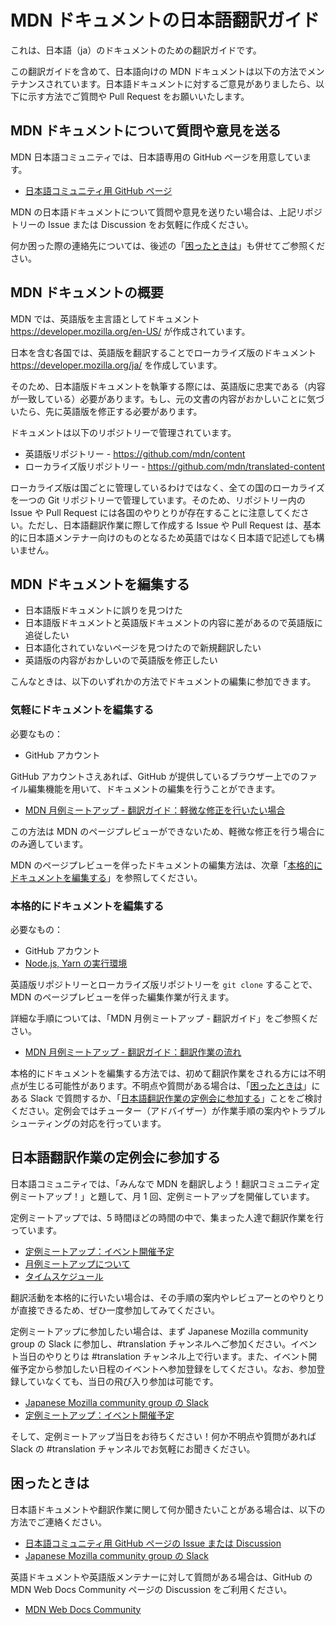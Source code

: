 # MDN ドキュメントの日本語翻訳ガイド

これは、日本語（ja）のドキュメントのための翻訳ガイドです。

この翻訳ガイドを含めて、日本語向けの MDN ドキュメントは以下の方法でメンテナンスされています。日本語ドキュメントに対するご意見がありましたら、以下に示す方法でご質問や Pull Request をお願いいたします。

## MDN ドキュメントについて質問や意見を送る

MDN 日本語コミュニティでは、日本語専用の GitHub ページを用意しています。

- [日本語コミュニティ用 GitHub ページ](https://github.com/mozilla-japan/translation/issues)

MDN の日本語ドキュメントについて質問や意見を送りたい場合は、上記リポジトリーの Issue または Discussion をお気軽に作成ください。

何か困った際の連絡先については、後述の「[困ったときは](#困ったときは)」も併せてご参照ください。

## MDN ドキュメントの概要

MDN では、英語版を主言語としてドキュメント https://developer.mozilla.org/en-US/ が作成されています。

日本を含む各国では、英語版を翻訳することでローカライズ版のドキュメント https://developer.mozilla.org/ja/ を作成しています。

そのため、日本語版ドキュメントを執筆する際には、英語版に忠実である（内容が一致している）必要があります。もし、元の文書の内容がおかしいことに気づいたら、先に英語版を修正する必要があります。

ドキュメントは以下のリポジトリーで管理されています。

- 英語版リポジトリー - https://github.com/mdn/content
- ローカライズ版リポジトリー - https://github.com/mdn/translated-content

ローカライズ版は国ごとに管理しているわけではなく、全ての国のローカライズを一つの Git リポジトリーで管理しています。そのため、リポジトリー内の Issue や Pull Request には各国のやりとりが存在することに注意してください。ただし、日本語翻訳作業に際して作成する Issue や Pull Request は、基本的に日本語メンテナー向けのものとなるため英語ではなく日本語で記述しても構いません。

## MDN ドキュメントを編集する

- 日本語版ドキュメントに誤りを見つけた
- 日本語版ドキュメントと英語版ドキュメントの内容に差があるので英語版に追従したい
- 日本語化されていないページを見つけたので新規翻訳したい
- 英語版の内容がおかしいので英語版を修正したい

こんなときは、以下のいずれかの方法でドキュメントの編集に参加できます。

### 気軽にドキュメントを編集する

必要なもの：

- GitHub アカウント

GitHub アカウントさえあれば、GitHub が提供しているブラウザー上でのファイル編集機能を用いて、ドキュメントの編集を行うことができます。

- [MDN 月例ミートアップ - 翻訳ガイド：軽微な修正を行いたい場合](https://mozilla-japan.github.io/mdn-translation-guide/misc/for-minor-change.html)

この方法は MDN のページプレビューができないため、軽微な修正を行う場合にのみ適しています。

MDN のページプレビューを伴ったドキュメントの編集方法は、次章「[本格的にドキュメントを編集する](#本格的にドキュメントを編集する)」を参照してください。

### 本格的にドキュメントを編集する

必要なもの：

- GitHub アカウント
- [Node.js, Yarn の実行環境](https://mozilla-japan.github.io/mdn-translation-guide/translation/0_preparation.html)

英語版リポジトリーとローカライズ版リポジトリーを `git clone` することで、MDN のページプレビューを伴った編集作業が行えます。

詳細な手順については、「MDN 月例ミートアップ - 翻訳ガイド」をご参照ください。

- [MDN 月例ミートアップ - 翻訳ガイド：翻訳作業の流れ](https://mozilla-japan.github.io/mdn-translation-guide/translation/)

本格的にドキュメントを編集する方法では、初めて翻訳作業をされる方には不明点が生じる可能性があります。不明点や質問がある場合は、「[困ったときは](#困ったときは)」にある Slack で質問するか、「[日本語翻訳作業の定例会に参加する](#日本語翻訳作業の定例会に参加する)」ことをご検討ください。定例会ではチューター（アドバイザー）が作業手順の案内やトラブルシューティングの対応を行っています。

## 日本語翻訳作業の定例会に参加する

日本語コミュニティでは、「みんなで MDN を翻訳しよう！翻訳コミュニティ定例ミートアップ！」と題して、月 1 回、定例ミートアップを開催しています。

定例ミートアップでは、5 時間ほどの時間の中で、集まった人達で翻訳作業を行っています。

- [定例ミートアップ：イベント開催予定](https://mozilla.doorkeeper.jp/)
- [月例ミートアップについて](https://mozilla-japan.github.io/mdn-translation-guide/meetup/)
- [タイムスケジュール](https://mozilla-japan.github.io/mdn-translation-guide/meetup/time-schedule.html)

翻訳活動を本格的に行いたい場合は、その手順の案内やレビュアーとのやりとりが直接できるため、ぜひ一度参加してみてください。

定例ミートアップに参加したい場合は、まず Japanese Mozilla community group の Slack に参加し、#translation チャンネルへご参加ください。イベント当日のやりとりは #translation チャンネル上で行います。また、イベント開催予定から参加したい日程のイベントへ参加登録をしてください。なお、参加登録していなくても、当日の飛び入り参加は可能です。

- [Japanese Mozilla community group の Slack](https://mozilla-japan.github.io/mdn-translation-guide/meetup/community-slack.html)
- [定例ミートアップ：イベント開催予定](https://mozilla.doorkeeper.jp/)

そして、定例ミートアップ当日をお待ちください！何か不明点や質問があれば Slack の #translation チャンネルでお気軽にお聞きください。

## 困ったときは

日本語ドキュメントや翻訳作業に関して何か聞きたいことがある場合は、以下の方法でご連絡ください。

- [日本語コミュニティ用 GitHub ページの Issue または Discussion](https://github.com/mozilla-japan/translation/issues)
- [Japanese Mozilla community group の Slack](https://mozilla-japan.github.io/mdn-translation-guide/meetup/community-slack.html)

英語ドキュメントや英語版メンテナーに対して質問がある場合は、GitHub の MDN Web Docs Community ページの Discussion をご利用ください。

- [MDN Web Docs Community](https://github.com/mdn/mdn-community)
